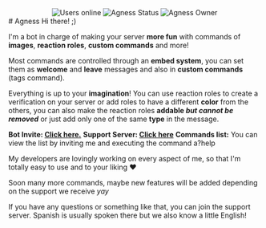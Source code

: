 <div align="center">
    <image src="https://discord.com/api/guilds/798551506202394654/widget.png?sytle=shield" alt="Users online"> <img src="https://top.gg/api/widget/status/798573830645874718.svg" alt="Agness Status"> <img src="https://top.gg/api/widget/owner/798573830645874718.svg" alt= "Agness Owner">
</div>
# Agness
Hi there! ;)

I'm a bot in charge of making your server **more fun** with commands of **images**, **reaction roles**, **custom commands** and more!

Most commands are controlled through an **embed system**, you can set them as **welcome** and **leave** messages and also in **custom commands** (tags command).

Everything is up to your **imagination**! You can use reaction roles to create a verification on your server or add roles to have a different **color** from the others, you can also make the reaction roles **addable *but cannot be removed*** or just add only one of the same **type** in the message.

**Bot Invite: [Click here.](https://discord.com/api/oauth2/authorize?client_id=798573830645874718&permissions=8&scope=bot)**
**Support Server: [Click here](https://discord.gg/K63NqEDm86)**
**Commands list:** You can view the list by inviting me and executing the command a?help

My developers are lovingly working on every aspect of me, so that I'm totally easy to use and to your liking ❤️

Soon many more commands, maybe new features will be added depending on the support we receive *yay*

If you have any questions or something like that, you can join the support server. Spanish is usually spoken there but we also know a little English!